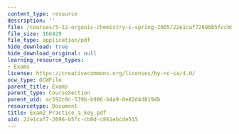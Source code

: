```yaml
---
content_type: resource
description: ''
file: /courses/5-12-organic-chemistry-i-spring-2005/22e1caf72696b5fccb0dc861ebcde515_Exam2_Practice_a_key.pdf
file_size: 166429
file_type: application/pdf
hide_download: true
hide_download_original: null
learning_resource_types:
- Exams
license: https://creativecommons.org/licenses/by-nc-sa/4.0/
ocw_type: OCWFile
parent_title: Exams
parent_type: CourseSection
parent_uid: ac592c0c-539b-b906-b4a9-0e82d4d8194b
resourcetype: Document
title: Exam2_Practice_a_key.pdf
uid: 22e1caf7-2696-b5fc-cb0d-c861ebcde515
---
```

